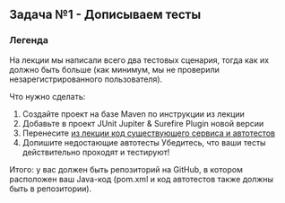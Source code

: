 ## Задача №1 - Дописываем тесты

### Легенда

На лекции мы написали всего два тестовых сценария, тогда как их должно быть больше 
(как минимум, мы не проверили незарегистрированного пользователя).

Что нужно сделать:

1.  Создайте проект на базе Maven по инструкции из лекции 
2.  Добавьте в проект JUnit Jupiter & Surefire Plugin новой версии
3.  Перенесите [из лекции код существующего сервиса и автотестов](https://github.com/netology-code/javaqa-code/tree/master/2.3_maven-junit/bonus-calculator)
4.  Допишите недостающие автотесты
Убедитесь, что ваши тесты действительно проходят и тестируют!

Итого: у вас должен быть репозиторий на GitHub, в котором расположен ваш Java-код (pom.xml и код автотестов также должны быть в репозитории).